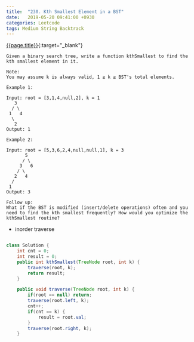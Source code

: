 ```yaml
---
title:  "230. Kth Smallest Element in a BST"
date:   2019-05-20 09:41:00 +0930
categories: Leetcode
tags: Medium String Backtrack
---
```


[{{page.title}}](https://leetcode.com/problems/kth-smallest-element-in-a-bst/){:target="_blank"}

    Given a binary search tree, write a function kthSmallest to find the kth smallest element in it.

    Note:
    You may assume k is always valid, 1 ≤ k ≤ BST's total elements.

    Example 1:

    Input: root = [3,1,4,null,2], k = 1
       3
      / \
     1   4
      \
       2
    Output: 1

    Example 2:

    Input: root = [5,3,6,2,4,null,null,1], k = 3
           5
          / \
         3   6
        / \
       2   4
      /
     1
    Output: 3

    Follow up:
    What if the BST is modified (insert/delete operations) often and you need to find the kth smallest frequently? How would you optimize the kthSmallest routine?


* inorder traverse

```java

class Solution {
    int cnt = 0;
    int result = 0;
    public int kthSmallest(TreeNode root, int k) {
        traverse(root, k);
        return result;
    }

    public void traverse(TreeNode root, int k) {
        if(root == null) return;
        traverse(root.left, k);
        cnt++;
        if(cnt == k) {
            result = root.val;
        }
        traverse(root.right, k);
    }
```
